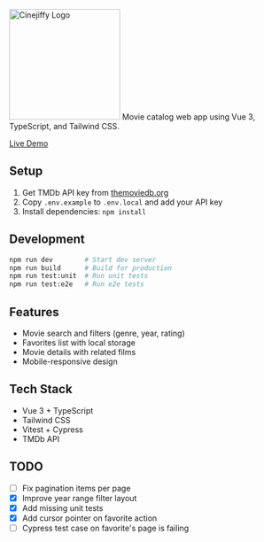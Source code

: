 <img src="https://github.com/alissonzampietro/cinejiffy/tree/main/public/logo.png" alt="Cinejiffy Logo" width="200">
Movie catalog web app using Vue 3, TypeScript, and Tailwind CSS.

[Live Demo](https://cinejiffy.vercel.app/)

## Setup

1. Get TMDb API key from [themoviedb.org](https://www.themoviedb.org/settings/api)
2. Copy `.env.example` to `.env.local` and add your API key
3. Install dependencies: `npm install`

## Development

```sh
npm run dev        # Start dev server
npm run build      # Build for production
npm run test:unit  # Run unit tests
npm run test:e2e   # Run e2e tests
```

## Features

- Movie search and filters (genre, year, rating)
- Favorites list with local storage
- Movie details with related films
- Mobile-responsive design

## Tech Stack

- Vue 3 + TypeScript
- Tailwind CSS
- Vitest + Cypress
- TMDb API

## TODO

- [ ] Fix pagination items per page
- [X] Improve year range filter layout
- [X] Add missing unit tests
- [X] Add cursor pointer on favorite action
- [ ] Cypress test case on favorite's page is failing